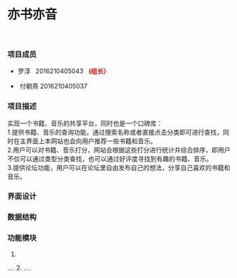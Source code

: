 # 亦书亦音
    
### 项目成员

 *  罗淳   2016210405043  <a style="color: red"> **(组长）**</a>

 *  付朝燕 2016210405037

### 项目描述

 实现一个书籍、音乐的共享平台，同时也是一个口碑库：<br>
1.提供书籍、音乐的查询功能，通过搜索名称或者直接点击分类即可进行查找，同时在主界面上本网站也会向用户推荐一些书籍和音乐。<br>
2.用户可以对书籍、音乐打分，网站会根据这些打分进行统计并综合排序，即用户不仅可以通过类型分类查找，也可以通过好评度寻找到有趣的书籍、音乐。<br>
3.提供论坛功能，用户可以在论坛里自由发布自己的想法，分享自己喜欢的书籍和音乐。


### 界面设计

### 数据结构

### 功能模块
 1.
 ....
 2.
 ....
